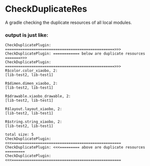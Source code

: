 # CheckDuplicateRes
A gradle checking the duplicate resources of all local modules.

### output is just like:

    CheckDuplicatePlugin: ==================================================>>>
    CheckDuplicatePlugin: ============ below are duplicate resources =======>>>
    CheckDuplicatePlugin: ==================================================>>>
    R$color.color_xiaobo, 2:
    [lib-test2, lib-test1]

    R$dimen.dimen_xiaobo, 2:
    [lib-test2, lib-test1]

    R$drawable.xiaobo_drawable, 2:
    [lib-test2, lib-test1]

    R$layout.layout_xiaobo, 2:
    [lib-test2, lib-test1]

    R$string.string_xiaobo, 2:
    [lib-test2, lib-test1]

    total size: 5
    CheckDuplicatePlugin: <<<==================================================
    CheckDuplicatePlugin: <<<========= above are duplicate resources =========
    CheckDuplicatePlugin: <<<==================================================

